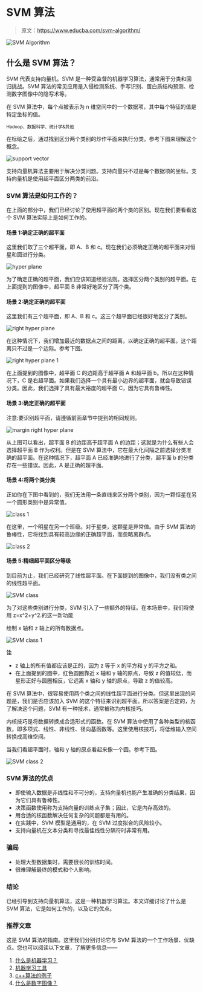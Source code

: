 # SVM 算法

> 原文：<https://www.educba.com/svm-algorithm/>

![SVM Algorithm](img/428ec7d7fc7771dd1c39c1d4fa9bdb7d.png)



## 什么是 SVM 算法？

SVM 代表支持向量机。SVM 是一种受监督的机器学习算法，通常用于分类和回归挑战。SVM 算法的常见应用是入侵检测系统、手写识别、蛋白质结构预测、检测数字图像中的隐写术等。

在 SVM 算法中，每个点被表示为 n 维空间中的一个数据项，其中每个特征的值是特定坐标的值。

<small>Hadoop、数据科学、统计学&其他</small>

在标绘之后，通过找到区分两个类别的炒作平面来执行分类。参考下图来理解这个概念。

![support vector](img/f6797e1d67b8097c5b1d255d69fe99e8.png)



支持向量机算法主要用于解决分类问题。支持向量只不过是每个数据项的坐标。支持向量机是使用超平面区分两类的前沿。

### SVM 算法是如何工作的？

在上面的部分中，我们已经讨论了使用超平面的两个类的区别。现在我们要看看这个 SVM 算法实际上是如何工作的。

#### 场景 1:确定正确的超平面

这里我们取了三个超平面，即 A、B 和 c。现在我们必须确定正确的超平面来对恒星和圆进行分类。

![hyper plane](img/c49d4cadc0887959500f355d5dc64b35.png)



为了确定正确的超平面，我们应该知道经验法则。选择区分两个类别的超平面。在上面提到的图像中，超平面 B 非常好地区分了两个类。

#### 场景 2:确定正确的超平面

这里我们有三个超平面，即 A、B 和 c。这三个超平面已经很好地区分了类别。

![right hyper plane](img/e33037c9d88712c5ed0006bf52de4fb5.png)



在这种情况下，我们增加最近的数据点之间的距离，以确定正确的超平面。这个距离只不过是一个边际。参考下图。

![right hyper plane 1](img/263723a842d8b1148d30d5350f2c6907.png)



在上面提到的图像中，超平面 C 的边距高于超平面 A 和超平面 b。所以在这种情况下，C 是右超平面。如果我们选择一个具有最小边界的超平面，就会导致错误分类。因此，我们选择了具有最大裕度的超平面 C，因为它具有鲁棒性。

#### 场景 3:确定正确的超平面

注意:要识别超平面，请遵循前面章节中提到的相同规则。

![margin right hyper plane ](img/6894805dd5b6b08ab2ba72dd4f757535.png)



从上图可以看出，超平面 B 的边距高于超平面 A 的边距；这就是为什么有些人会选择超平面 B 作为权利。但是在 SVM 算法中，它在最大化间隔之前选择分类准确的超平面。在这种情况下，超平面 A 已经准确地进行了分类，超平面 b 的分类存在一些错误。因此，A 是正确的超平面。

#### 场景 4:将两个类分类

正如你在下图中看到的，我们无法用一条直线来区分两个类别，因为一颗恒星在另一个圆形类别中是异常值。

![class 1](img/de1543561e727ad488f3a4234a9ea739.png)



在这里，一个明星在另一个班级。对于星类，这颗星是异常值。由于 SVM 算法的鲁棒性，它将找到具有较高边缘的正确超平面，而忽略离群点。

![class 2](img/5eac3727d22e4d6c26887c79b2ae6d30.png)



#### 场景 5:精细超平面区分等级

到目前为止，我们已经研究了线性超平面。在下面提到的图像中，我们没有类之间的线性超平面。

![SVM class](img/2b10b7a4529c1424436fd1fc7de5389f.png)



为了对这些类别进行分类，SVM 引入了一些额外的特征。在本场景中，我们将使用 z=x^2+y^2.的这一新功能

绘制 x 轴和 z 轴上的所有数据点。

![SVM class 1](img/3cf7a84bc17936973b0f241ac97c4678.png)



**注**

*   z 轴上的所有值都应该是正的，因为 z 等于 x 的平方和 y 的平方之和。
*   在上面提到的图中，红色圆圈靠近 x 轴和 y 轴的原点，导致 z 的值较低，而星形正好与圆圈相反，它远离 x 轴和 y 轴的原点，导致 z 的值较高。

在 SVM 算法中，很容易使用两个类之间的线性超平面进行分类。但这里出现的问题是，我们是否应该加入 SVM 的这个特征来识别超平面。所以答案是否定的，为了解决这个问题，SVM 有一种技术，通常被称为内核技巧。

内核技巧是将数据转换成合适形式的函数。在 SVM 算法中使用了各种类型的核函数，即多项式、线性、非线性、径向基函数等。这里使用核技巧，将低维输入空间转换成高维空间。

当我们看超平面时，轴和 y 轴的原点看起来像一个圆。参考下图。

![SVM class 2](img/f0417c154472369cecdca09ea4c336e2.png)



### SVM 算法的优点

*   即使输入数据是非线性和不可分的，支持向量机也能产生准确的分类结果，因为它们具有鲁棒性。
*   决策函数使用称为支持向量的训练点子集；因此，它是内存高效的。
*   用合适的核函数解决任何复杂的问题都是有用的。
*   在实践中，SVM 模型是通用的，在 SVM 过度拟合的风险较小。
*   支持向量机在文本分类和寻找最佳线性分隔符时非常有用。

### 骗局

*   处理大型数据集时，需要很长的训练时间。
*   很难理解最终的模式和个人影响。

### 结论

已经引导到支持向量机算法，这是一种机器学习算法。本文详细讨论了什么是 SVM 算法，它是如何工作的，以及它的优点。

### 推荐文章

这是 SVM 算法的指南。这里我们分别讨论它与 SVM 算法的一个工作场景、优缺点。您也可以阅读以下文章，了解更多信息——

1.  [什么是机器学习？](https://www.educba.com/what-is-machine-learning/)
2.  [机器学习工具](https://www.educba.com/machine-learning-tools/)
3.  [c++算法的例子](https://www.educba.com/c-plus-plus-algorithm/)
4.  [什么是数字图像？](https://www.educba.com/what-is-digital-image/)





